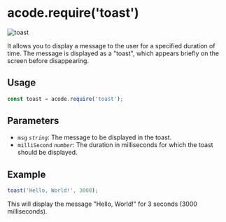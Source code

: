 # acode.require('toast')

![toast](/toast.png)

It allows you to display a message to the user for a specified duration of time. The message is displayed as a "toast", which appears briefly on the screen before disappearing.

## Usage

```js
const toast = acode.require('toast');
```

## Parameters

- `msg` _`string`_: The message to be displayed in the toast.
- `milliSecond` _`number`_: The duration in milliseconds for which the toast should be displayed.

## Example

```js
toast('Hello, World!', 3000);
```

This will display the message "Hello, World!" for 3 seconds (3000 milliseconds).
